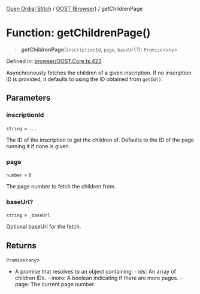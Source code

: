 [Open Ordial Stitch](../../README.md) / [OOST (Browser)](../README.md) / getChildrenPage

# Function: getChildrenPage()

> **getChildrenPage**(`inscriptionId`, `page`, `baseUrl`?): `Promise`\<`any`\>

Defined in: [browser/OOST.Core.ts:423](https://github.com/open-ordinal/open-ordinal-stitch/blob/0aafca5ac400fd4fbd267bbafa1a162a9dc20139/src/browser/OOST.Core.ts#L423)

Asynchronously fetches the children of a given inscription.
If no inscription ID is provided, it defaults to using the ID obtained from `getId()`.

## Parameters

### inscriptionId

`string` = `...`

The ID of the inscription to get the children of.
                                Defaults to the ID of the page running it if none is given.

### page

`number` = `0`

The page number to fetch the children from.

### baseUrl?

`string` = `_baseUrl`

Optional baseUrl for the fetch.

## Returns

`Promise`\<`any`\>

- A promise that resolves to an object containing:
                                                                        - ids: An array of children IDs.
                                                                        - more: A boolean indicating if there are more pages.
                                                                        - page: The current page number.
